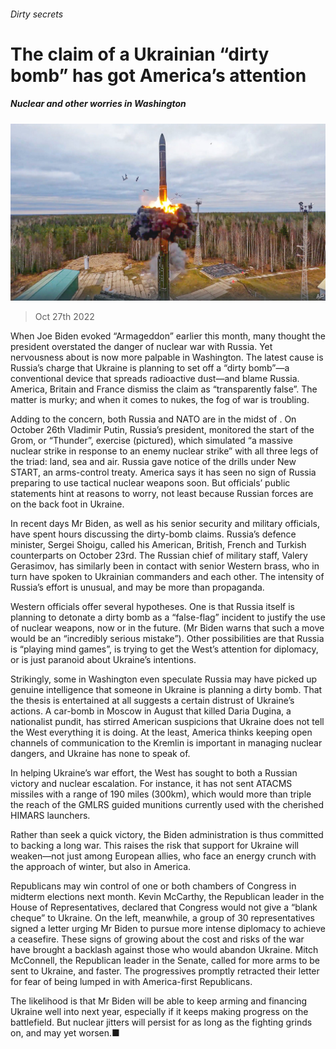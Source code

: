 ###### Dirty secrets

# The claim of a Ukrainian “dirty bomb” has got America’s attention 

##### Nuclear and other worries in Washington 

![image](images/20221029_USP001.jpg) 

> Oct 27th 2022 

When Joe Biden evoked “Armageddon” earlier this month, many thought the president overstated the danger of nuclear war with Russia. Yet nervousness about  is now more palpable in Washington. The latest cause is Russia’s charge that Ukraine is planning to set off a “dirty bomb”—a conventional device that spreads radioactive dust—and blame Russia. America, Britain and France dismiss the claim as “transparently false”. The matter is murky; and when it comes to nukes, the fog of war is troubling. 

Adding to the concern, both Russia and NATO are in the midst of . On October 26th Vladimir Putin, Russia’s president, monitored the start of the Grom, or “Thunder”, exercise (pictured), which simulated “a massive nuclear strike in response to an enemy nuclear strike” with all three legs of the triad: land, sea and air. Russia gave notice of the drills under New START, an arms-control treaty. America says it has seen no sign of Russia preparing to use tactical nuclear weapons soon. But officials’ public statements hint at reasons to worry, not least because Russian forces are on the back foot in Ukraine.

In recent days Mr Biden, as well as his senior security and military officials, have spent hours discussing the dirty-bomb claims. Russia’s defence minister, Sergei Shoigu, called his American, British, French and Turkish counterparts on October 23rd. The Russian chief of military staff, Valery Gerasimov, has similarly been in contact with senior Western brass, who in turn have spoken to Ukrainian commanders and each other. The intensity of Russia’s effort is unusual, and may be more than propaganda. 

Western officials offer several hypotheses. One is that Russia itself is planning to detonate a dirty bomb as a “false-flag” incident to justify the use of nuclear weapons, now or in the future. (Mr Biden warns that such a move would be an “incredibly serious mistake”). Other possibilities are that Russia is “playing mind games”, is trying to get the West’s attention for diplomacy, or is just paranoid about Ukraine’s intentions.

Strikingly, some in Washington even speculate Russia may have picked up genuine intelligence that someone in Ukraine is planning a dirty bomb. That the thesis is entertained at all suggests a certain distrust of Ukraine’s actions. A car-bomb in Moscow in August that killed Daria Dugina, a nationalist pundit, has stirred American suspicions that Ukraine does not tell the West everything it is doing. At the least, America thinks keeping open channels of communication to the Kremlin is important in managing nuclear dangers, and Ukraine has none to speak of.

In helping Ukraine’s war effort, the West has sought to  both a Russian victory and nuclear escalation. For instance, it has not sent ATACMS missiles with a range of 190 miles (300km), which would more than triple the reach of the GMLRS guided munitions currently used with the cherished HIMARS launchers. 

Rather than seek a quick victory, the Biden administration is thus committed to backing a long war. This raises the risk that support for Ukraine will weaken—not just among European allies, who face an energy crunch with the approach of winter, but also in America. 

Republicans may win control of one or both chambers of Congress in midterm elections next month. Kevin McCarthy, the Republican leader in the House of Representatives, declared that Congress would not give a “blank cheque” to Ukraine. On the left, meanwhile, a group of 30 representatives signed a letter urging Mr Biden to pursue more intense diplomacy to achieve a ceasefire. These signs of growing  about the cost and risks of the war have brought a backlash against those who would abandon Ukraine. Mitch McConnell, the Republican leader in the Senate, called for more arms to be sent to Ukraine, and faster. The progressives promptly retracted their letter for fear of being lumped in with America-first Republicans. 

The likelihood is that Mr Biden will be able to keep arming and financing Ukraine well into next year, especially if it keeps making progress on the battlefield. But nuclear jitters will persist for as long as the fighting grinds on, and may yet worsen.■


